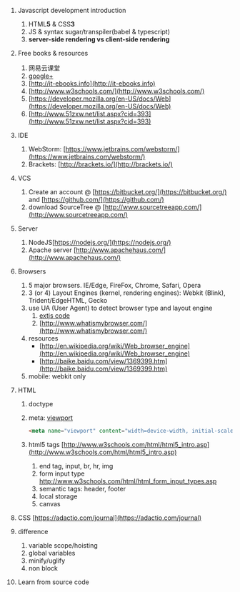 1. Javascript development introduction
	1. HTML**5** & CSS**3**
	1. JS & syntax sugar/transpiler(babel & typescript)
	1. **server-side rendering vs client-side rendering**
1. Free books & resources
	1. 网易云课堂
	1. [google+](https://plus.google.com/117089929016683748544/posts)
	1. [http://it-ebooks.info](http://it-ebooks.info)
	1. [http://www.w3schools.com/](http://www.w3schools.com/)
	1. [https://developer.mozilla.org/en-US/docs/Web](https://developer.mozilla.org/en-US/docs/Web)
	1. [http://www.51zxw.net/list.aspx?cid=393](http://www.51zxw.net/list.aspx?cid=393)
1. IDE
	1. WebStorm: [https://www.jetbrains.com/webstorm/](https://www.jetbrains.com/webstorm/)	
	1. Brackets: [http://brackets.io/](http://brackets.io/)
1. VCS
	1. Create an account @ [https://bitbucket.org/](https://bitbucket.org/) and [https://github.com/](https://github.com/)
	1. download SourceTree @ [http://www.sourcetreeapp.com/](http://www.sourcetreeapp.com/)
1. Server
	1. NodeJS[https://nodejs.org/](https://nodejs.org/)
	1. Apache server [http://www.apachehaus.com/](http://www.apachehaus.com/)
1. Browsers
	1. 5 major browsers. IE/Edge, FireFox, Chrome, Safari, Opera
	1. 3 (or 4) Layout Engines (kernel, rendering engines): Webkit (Blink), Trident/EdgeHTML, Gecko
	1. use UA (User Agent) to detect browser type and layout engine
		1. [extjs code](http://docs.sencha.com/extjs/5.1/5.1.1-apidocs/source/OS.html#Ext-os)
		1. [http://www.whatismybrowser.com/](http://www.whatismybrowser.com/)
	1. resources
		- [http://en.wikipedia.org/wiki/Web_browser_engine](http://en.wikipedia.org/wiki/Web_browser_engine)
		- [http://baike.baidu.com/view/1369399.htm](http://baike.baidu.com/view/1369399.htm)
	1. mobile: webkit only
1. HTML
	1. doctype
	1. meta:  [viewport](https://developer.mozilla.org/en/docs/Mozilla/Mobile/Viewport_meta_tag)
		```html
		<meta name="viewport" content="width=device-width, initial-scale=1">
		```
		
	1. html5 tags [http://www.w3schools.com/html/html5_intro.asp](http://www.w3schools.com/html/html5_intro.asp)
		1. end tag, input, br, hr, img
        1. form input type http://www.w3schools.com/html/html_form_input_types.asp
		1. semantic tags: header, footer
		1. local storage
		1. canvas
1. CSS [https://adactio.com/journal](https://adactio.com/journal)

1. difference
	1. variable scope/hoisting
	2. global variables
	3. minify/uglify
	4. non block

1. Learn from source code
